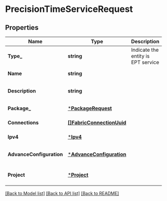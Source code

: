 # PrecisionTimeServiceRequest

## Properties
Name | Type | Description | Notes
------------ | ------------- | ------------- | -------------
**Type_** | **string** | Indicate the entity is EPT service | [default to null]
**Name** | **string** |  | [default to null]
**Description** | **string** |  | [optional] [default to null]
**Package_** | [***PackageRequest**](packageRequest.md) |  | [default to null]
**Connections** | [**[]FabricConnectionUuid**](fabricConnectionUuid.md) |  | [default to null]
**Ipv4** | [***Ipv4**](ipv4.md) |  | [default to null]
**AdvanceConfiguration** | [***AdvanceConfiguration**](advanceConfiguration.md) |  | [optional] [default to null]
**Project** | [***Project**](Project.md) |  | [optional] [default to null]

[[Back to Model list]](../README.md#documentation-for-models) [[Back to API list]](../README.md#documentation-for-api-endpoints) [[Back to README]](../README.md)

